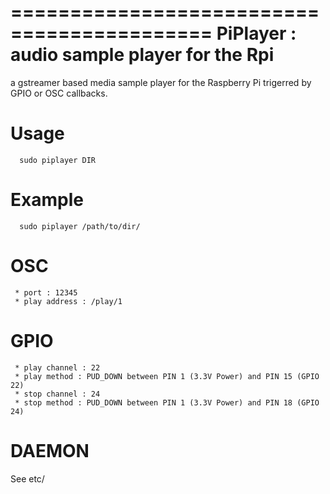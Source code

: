  
===========================================
PiPlayer : audio sample player for the Rpi
===========================================

a gstreamer based media sample player for the Raspberry Pi trigerred by GPIO or OSC callbacks.
  

Usage
======
```
  sudo piplayer DIR
```

Example
==========
```
  sudo piplayer /path/to/dir/
```

OSC
====

     * port : 12345
     * play address : /play/1
 
GPIO
=====

     * play channel : 22
     * play method : PUD_DOWN between PIN 1 (3.3V Power) and PIN 15 (GPIO 22)
     * stop channel : 24
     * stop method : PUD_DOWN between PIN 1 (3.3V Power) and PIN 18 (GPIO 24)

DAEMON
=======

See etc/
